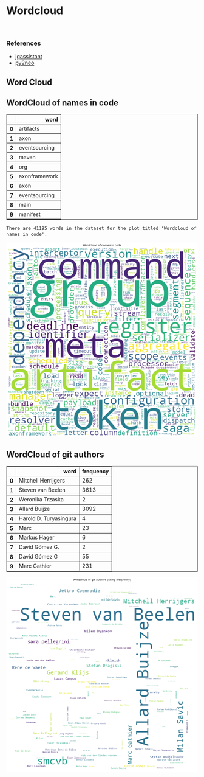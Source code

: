 # Wordcloud
<br>  

### References
- [jqassistant](https://jqassistant.org)
- [py2neo](https://py2neo.org/2021.1/)





## Word Cloud

## WordCloud of names in code




<div>
<table border="1" class="dataframe">
  <thead>
    <tr style="text-align: right;">
      <th></th>
      <th>word</th>
    </tr>
  </thead>
  <tbody>
    <tr>
      <th>0</th>
      <td>artifacts</td>
    </tr>
    <tr>
      <th>1</th>
      <td>axon</td>
    </tr>
    <tr>
      <th>2</th>
      <td>eventsourcing</td>
    </tr>
    <tr>
      <th>3</th>
      <td>maven</td>
    </tr>
    <tr>
      <th>4</th>
      <td>org</td>
    </tr>
    <tr>
      <th>5</th>
      <td>axonframework</td>
    </tr>
    <tr>
      <th>6</th>
      <td>axon</td>
    </tr>
    <tr>
      <th>7</th>
      <td>eventsourcing</td>
    </tr>
    <tr>
      <th>8</th>
      <td>main</td>
    </tr>
    <tr>
      <th>9</th>
      <td>manifest</td>
    </tr>
  </tbody>
</table>
</div>



    There are 41195 words in the dataset for the plot titled 'Wordcloud of names in code'.



    
![png](Wordcloud_files/Wordcloud_14_1.png)
    


## WordCloud of git authors




<div>
<table border="1" class="dataframe">
  <thead>
    <tr style="text-align: right;">
      <th></th>
      <th>word</th>
      <th>frequency</th>
    </tr>
  </thead>
  <tbody>
    <tr>
      <th>0</th>
      <td>Mitchell Herrijgers</td>
      <td>262</td>
    </tr>
    <tr>
      <th>1</th>
      <td>Steven van Beelen</td>
      <td>3613</td>
    </tr>
    <tr>
      <th>2</th>
      <td>Weronika Trzaska</td>
      <td>2</td>
    </tr>
    <tr>
      <th>3</th>
      <td>Allard Buijze</td>
      <td>3092</td>
    </tr>
    <tr>
      <th>4</th>
      <td>Harold D. Turyasingura</td>
      <td>4</td>
    </tr>
    <tr>
      <th>5</th>
      <td>Marc</td>
      <td>23</td>
    </tr>
    <tr>
      <th>6</th>
      <td>Markus Hager</td>
      <td>6</td>
    </tr>
    <tr>
      <th>7</th>
      <td>David Gómez G.</td>
      <td>2</td>
    </tr>
    <tr>
      <th>8</th>
      <td>David Gómez G</td>
      <td>55</td>
    </tr>
    <tr>
      <th>9</th>
      <td>Marc Gathier</td>
      <td>231</td>
    </tr>
  </tbody>
</table>
</div>




    
![png](Wordcloud_files/Wordcloud_17_0.png)
    

